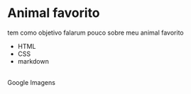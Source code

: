 # Animal favorito
tem como objetivo falarum pouco sobre meu animal favorito 
<br>
- HTML 
- CSS
- markdown 
<br>
Google Imagens 